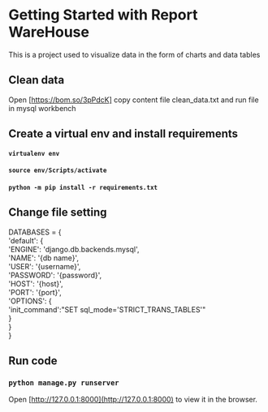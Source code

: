 # Getting Started with Report WareHouse

This is a project used to visualize data in the form of charts and data tables

## Clean data

Open [https://bom.so/3pPdcK] copy content file clean_data.txt and run file in mysql workbench

## Create a virtual env and install requirements

#### `virtualenv env`

#### `source env/Scripts/activate`

#### `python -m pip install -r requirements.txt`

## Change file setting

DATABASES = { <br>
'default': { <br>
'ENGINE': 'django.db.backends.mysql', <br>
'NAME': '{db name}', <br>
'USER': '{username}', <br>
'PASSWORD': '{password}', <br>
'HOST': '{host}', <br>
'PORT': '{port}', <br>
'OPTIONS': { <br>
'init_command':"SET sql_mode='STRICT_TRANS_TABLES'" <br>
} <br>
} <br>
}

## Run code

### `python manage.py runserver`

Open [http://127.0.0.1:8000](http://127.0.0.1:8000) to view it in the browser.
